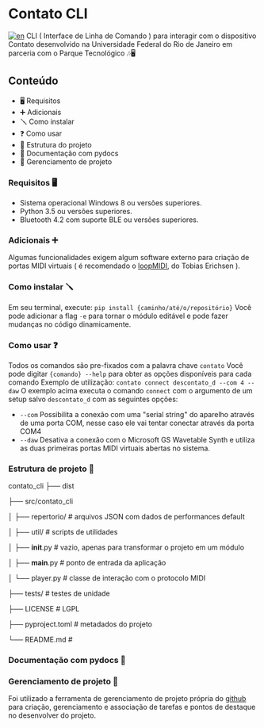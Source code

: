# Contato CLI
[![en](https://img.shields.io/badge/lang-en-red.svg)](https://github.com/partitura-encenada/contato_cli/blob/main/README.md)
CLI ( Interface de Linha de Comando ) para interagir com o dispositivo Contato desenvolvido na Universidade Federal do Rio de Janeiro em parceria com o Parque Tecnológico 🎶🖥️ 

## Conteúdo
* 🖥️ Requisitos
* ➕ Adicionais
* 🪛 Como instalar 
* ❓ Como usar
* 📁 Estrutura do projeto
* 📄 Documentação com pydocs
* 📌 Gerenciamento de projeto

### Requisitos 🖥️
* Sistema operacional Windows 8 ou versões superiores.
* Python 3.5 ou versões superiores.
* Bluetooth 4.2 com suporte BLE ou versões superiores.

### Adicionais ➕
Algumas funcionalidades exigem algum software externo para criação de portas MIDI virtuais ( é recomendado o [loopMIDI](https://www.tobias-erichsen.de/software/loopmidi.html), do Tobias Erichsen ).

### Como instalar 🪛
Em seu terminal, execute:
`pip install {caminho/até/o/repositório}`
Você pode adicionar a flag `-e` para tornar o módulo editável e pode fazer mudanças no código dinamicamente.

### Como usar ❓
Todos os comandos são pre-fixados com a palavra chave `contato`
Você pode digitar `{comando} --help` para obter as opções disponíveis para cada comando
Exemplo de utilização:
`contato connect descontato_d --com 4 --daw`
O exemplo acima executa o comando `connect` com o argumento de um setup salvo `descontato_d` com as seguintes opções: 
* `--com` Possibilita a conexão com uma "serial string" do aparelho através de uma porta COM, nesse caso ele vai tentar conectar através da porta COM4
* `--daw` Desativa a conexão com o Microsoft GS Wavetable Synth e utiliza as duas primeiras portas MIDI virtuais abertas no sistema.

### Estrutura de projeto 📁 

contato_cli
├── dist

├── src/contato_cli

│ ├── repertorio/ # arquivos JSON com dados de performances default

│ ├── util/ # scripts de utilidades

│ ├── __init__.py # vazio, apenas para transformar o projeto em um módulo

│ ├── __main__.py # ponto de entrada da aplicação

│ └── player.py # classe de interação com o protocolo MIDI

├── tests/ # testes de unidade 

├── LICENSE # LGPL

├── pyproject.toml # metadados do projeto

└── README.md #

### Documentação com pydocs 📄

### Gerenciamento de projeto 📌
Foi utilizado a ferramenta de gerenciamento de projeto própria do [github](https://github.com/users/partitura-encenada/projects/2) para criação, gerenciamento e associação de tarefas e pontos de destaque no desenvolver do projeto.




